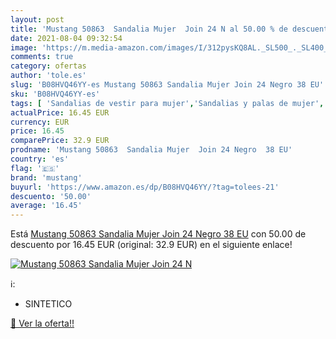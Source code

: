 ```yaml
---
layout: post
title: 'Mustang 50863  Sandalia Mujer  Join 24 N al 50.00 % de descuento'
date: 2021-08-04 09:32:54
image: 'https://m.media-amazon.com/images/I/312pysKQ8AL._SL500_._SL400_.jpg'
comments: true
category: ofertas
author: 'tole.es'
slug: 'B08HVQ46YY-es Mustang 50863 Sandalia Mujer Join 24 Negro 38 EU'
sku: 'B08HVQ46YY-es'
tags: [ 'Sandalias de vestir para mujer','Sandalias y palas de mujer','Zapatos','Zapatos para mujer','Zapatos y complementos','mustang','sandalia', ]
actualPrice: 16.45 EUR
currency: EUR
price: 16.45
comparePrice: 32.9 EUR
prodname: 'Mustang 50863  Sandalia Mujer  Join 24 Negro  38 EU'
country: 'es'
flag: '🇪🇸'
brand: 'mustang'
buyurl: 'https://www.amazon.es/dp/B08HVQ46YY/?tag=tolees-21'
descuento: '50.00'
average: '16.45'
---
```


Está [Mustang 50863  Sandalia Mujer  Join 24 Negro  38 EU](https://www.amazon.es/dp/B08HVQ46YY/?tag=tolees-21) con 50.00 de descuento por 16.45 EUR (original: 32.9 EUR) en el siguiente enlace!

[![Mustang 50863  Sandalia Mujer  Join 24 N](https://m.media-amazon.com/images/I/312pysKQ8AL._SL500_._SL400_.jpg)](https://www.amazon.es/dp/B08HVQ46YY/?tag=tolees-21)

ℹ️:

- SINTETICO

[🛒 Ver la oferta!!](https://www.amazon.es/dp/B08HVQ46YY/?tag=tolees-21)
